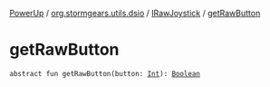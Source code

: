 [PowerUp](../../index.md) / [org.stormgears.utils.dsio](../index.md) / [IRawJoystick](index.md) / [getRawButton](./get-raw-button.md)

# getRawButton

`abstract fun getRawButton(button: `[`Int`](https://kotlinlang.org/api/latest/jvm/stdlib/kotlin/-int/index.html)`): `[`Boolean`](https://kotlinlang.org/api/latest/jvm/stdlib/kotlin/-boolean/index.html)